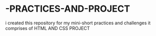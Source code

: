 # -PRACTICES-AND-PROJECT
 i created this repository for my mini-short practices and challenges 
it comprises of HTML AND CSS PROJECT
